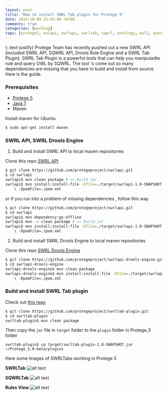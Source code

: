 ```yaml
---
layout: post
title: "How to install SWRL Tab plugin for Protege 5"
date: 2014-10-09 23:45:00 +0700
comments: true
categories: [worklog]
tags: [protege5, owlapi, swrlapi, swrltab, sqwrl, ontology, owl2, query, rule]
---
```


{:.text-justify}
Protege Team has recently pushed out a new SWRL API (included SWRL API, SQWRL API, Drools Rule Engine and a SWRL Tab Plugin). SWRL Tab Plugin is a powerful tools that can help you manipuladte rule and query OWL by SQWRL. The tool 's come out so many dependencies are missing that you have to build and install from source. Here is the guide.

<!-- more -->

### Prerequisites

* [Protege 5](http://protege.stanford.edu/products.php#desktop-protege)
* [Java 7](http://www.oracle.com/technetwork/java/javase/downloads/jdk7-downloads-1880260.html)
* Maven 

Install maven for Ubuntu

``` sh
$ sudo apt-get install maven
```

### SWRL API, SWRL Drools Engine

1. Build and install SWRL API to local maven repositories

Clone this  repo [SWRL API](https://github.com/protegeproject/swrlapi)

``` sh
$ git clone https://github.com/protegeproject/swrlapi.git
$ cd swrlapi
swrlapi$ mvn clean package # => Build jar 
swrlapi$ mvn install:install-file -Dfile=./target/swrlapi-1.0-SNAPSHOT.jar
    \ -DpomFile=./pom.xml
```

or if you run into a problem of missing dependencies , follow this way

``` sh
$ git clone https://github.com/protegeproject/swrlapi.git
$ cd swrlapi
swrlapi$ mvn dependency:go-offline
swrlapi$ mvn -o clean package # => Build jar 
swrlapi$ mvn install:install-file -Dfile=./target/swrlapi-1.0-SNAPSHOT.jar
    \ -DpomFile=./pom.xml
```

2. Build and install SWRL Drools Engine to local maven repositories

Clone this repo [SWRL Drools Engine](https://github.com/protegeproject/swrlapi-drools-engine)

``` sh
$ git clone https://github.com/protegeproject/swrlapi-drools-engine.git
$ cd swrlapi-drools-engine
swrlapi-drools-engine$ mvn clean package
swrlapi-drools-engine$ mvn install:install-file -Dfile=./target/swrlapi-drools-engine-1.0-SNAPSHOT.jar
    \ -DpomFile=./pom.xml
```

### Build and install SWRL Tab plugin

Check out [this repo](https://github.com/protegeproject/swrltab-plugin)

``` sh 
$ git clone https://github.com/protegeproject/swrltab-plugin.git
$ cd swrltab-plugin
swrltab-plugin$ mvn clean package
```
 
Then copy the ``jar`` file in ``target`` folder to the ``plugin`` folder in Protege_5 folder

```
swrltab-plugin$ cp target/swrltab-plugin-1.0-SNAPSHOT.jar ~/Protege_5.0-beta/plugins
```

Here some images of SWRLTabs working in Protege 5

**SWRLTab** 
![alt text](/images/swrltab.png "SWRLTab")

**SQWRLTab** 
![alt text  ](/images/sqwrltab.png "SQWRLTab")

**Rules View** 
![alt text](/images/normalruleview.png "Rules View")

